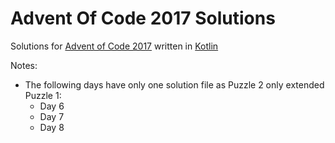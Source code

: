 # Advent Of Code 2017 Solutions

Solutions for [Advent of Code 2017](https://adventofcode.com/2017/) written in [Kotlin](https://kotlinlang.org/)

Notes:
* The following days have only one solution file as Puzzle 2 only extended Puzzle 1:
  * Day 6
  * Day 7
  * Day 8
 
